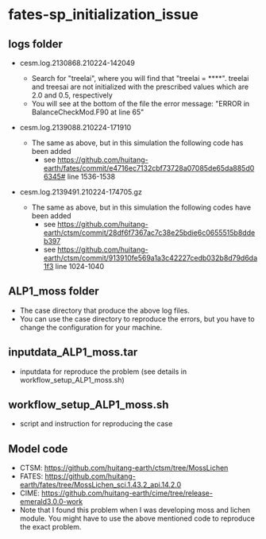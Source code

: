 # fates-sp_initialization_issue

## logs folder

- cesm.log.2130868.210224-142049  
  - Search for "treelai", where you will find that "treelai = ****". treelai and treesai are not initialized with the prescribed values which are 2.0 and 0.5, respectively
  - You will see at the bottom of the file the error message: "ERROR in BalanceCheckMod.F90 at line 65"

- cesm.log.2139088.210224-171910
  - The same as above, but in this simulation the following code has been added
    - see https://github.com/huitang-earth/fates/commit/e4716ec7132cbf73728a07085de65da885d06345# line 1536-1538 

- cesm.log.2139491.210224-174705.gz
  - The same as above, but in this simulation the following codes have been added
    - see https://github.com/huitang-earth/ctsm/commit/28df6f7367ac7c38e25bdie6c0655515b8ddeb397
    - see https://github.com/huitang-earth/ctsm/commit/913910fe569a1a3c42227cedb032b8d79d6da1f3 line 1024-1040

## ALP1_moss folder
- The case directory that produce the above log files.
- You can use the case directory to reproduce the errors, but you have to change the configuration for your machine. 

## inputdata_ALP1_moss.tar
- inputdata for reproduce the problem (see details in workflow_setup_ALP1_moss.sh)

## workflow_setup_ALP1_moss.sh
- script and instruction for reproducing the case

## Model code    
- CTSM: https://github.com/huitang-earth/ctsm/tree/MossLichen
- FATES: https://github.com/huitang-earth/fates/tree/MossLichen_sci.1.43.2_api.14.2.0
- CIME: https://github.com/huitang-earth/cime/tree/release-emerald3.0.0-work
- Note that I found this problem when I was developing moss and lichen module. You might have to use the above mentioned code to reproduce the exact problem.
